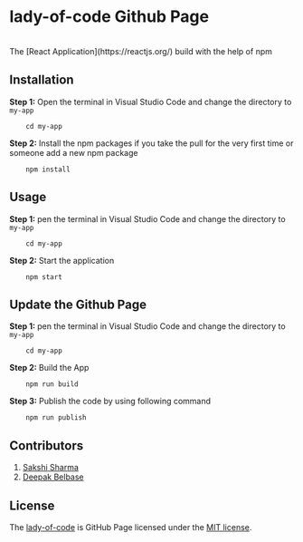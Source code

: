# lady-of-code Github Page

<br/>
The [React Application](https://reactjs.org/) build with the help of npm

## Installation
**Step 1:** Open the terminal in Visual Studio Code and change the directory to `my-app` 
```
    cd my-app
```

**Step 2:** Install the npm packages if you take the pull for the very first time or someone add a new npm package
```
    npm install
```
## Usage

**Step 1:** pen the terminal in Visual Studio Code and change the directory to `my-app` 
``` 
    cd my-app
```

**Step 2:** Start the application 
```
    npm start
```
## Update the Github Page

**Step 1:** pen the terminal in Visual Studio Code and change the directory to `my-app` 
``` 
    cd my-app
```

**Step 2:** Build the App 
```
    npm run build
```

**Step 3:** Publish the code by using following command 
```
    npm run publish
```

## Contributors
1. [Sakshi Sharma](https://github.com/lady-of-code)
2. [Deepak Belbase](https://github.com/supdpk)

## License

The [lady-of-code](https://lady-of-code.github.io/) is GitHub Page licensed under the [MIT license](https://opensource.org/licenses/MIT).
  
